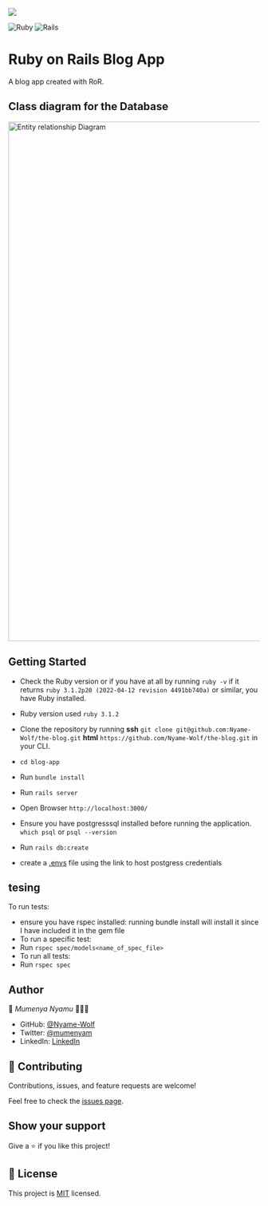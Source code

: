 ![](https://img.shields.io/badge/Microverse-blueviolet)

![Ruby](https://img.shields.io/badge/ruby-%23CC342D.svg?style=for-the-badge&logo=ruby&logoColor=white) ![Rails](https://img.shields.io/badge/rails-%23CC0000.svg?style=for-the-badge&logo=ruby-on-rails&logoColor=white)
# Ruby on Rails Blog App
A blog app created with RoR.

## Class diagram for the Database
<img width="1042" alt="Entity relationship Diagram" src="https://user-images.githubusercontent.com/48546992/196545579-b77b7d31-f8e2-421d-9db4-9d705bec701b.png">



## Getting Started
- Check the Ruby version or if you have at all by running `ruby -v` if it returns  `ruby 3.1.2p20 (2022-04-12 revision 4491bb740a)` or similar, you have Ruby installed.

* Ruby version used `ruby 3.1.2`

- Clone the repository by running
**ssh** `git clone git@github.com:Nyame-Wolf/the-blog.git`
**html** `https://github.com/Nyame-Wolf/the-blog.git` in your CLI.
- `cd blog-app`
- Run `bundle install`
- Run `rails server`
- Open Browser `http://localhost:3000/`

- Ensure you have postgresssql installed before running the application. `which psql` or `psql --version`
- Run `rails db:create`
- create a [.envs](https://medium.com/geekculture/postgresql-rails-and-macos-16248ddcc8ba) file using the link to host postgress credentials 

## tesing
To run tests:
 - ensure you have rspec installed: running bundle install will install it since I have included it in the gem file
 - To run a specific test:
 - Run `rspec spec/models<name_of_spec_file>`
 - To run all tests:
 - Run `rspec spec`


## Author

👤 *Mumenya Nyamu* 🧑🏻‍💻
- GitHub: [@Nyame-Wolf](https://github.com/Nyame-Wolf)
- Twitter: [@mumenyam](https://twitter.com/Mumenyam)
- LinkedIn: [LinkedIn](https://www.linkedin.com/in/mumenya-nyamu-software-engineer/)

## 🤝 Contributing

Contributions, issues, and feature requests are welcome!

Feel free to check the [issues page](https://github.com/Nyame-Wolf/the-blog/issues).

## Show your support

Give a ⭐️ if you like this project!

## 📝 License

This project is [MIT](./MIT.md) licensed.





